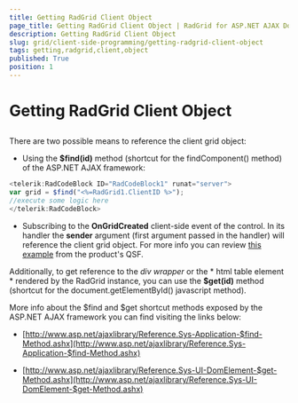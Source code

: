 ```yaml
---
title: Getting RadGrid Client Object
page_title: Getting RadGrid Client Object | RadGrid for ASP.NET AJAX Documentation
description: Getting RadGrid Client Object
slug: grid/client-side-programming/getting-radgrid-client-object
tags: getting,radgrid,client,object
published: True
position: 1
---
```


# Getting RadGrid Client Object



## 

There are two possible means to reference the client grid object:

* Using the **$find(id)** method (shortcut for the findComponent() method) of the ASP.NET AJAX framework:

````JavaScript
<telerik:RadCodeBlock ID="RadCodeBlock1" runat="server">
var grid = $find("<%=RadGrid1.ClientID %>");
//execute some logic here 
</telerik:RadCodeBlock>			
````



* Subscribing to the **OnGridCreated** client-side event of the control. In its handler the **sender** argument (first argument passed in the handler) will reference the client grid object. For more info you can review [this example](http://demos.telerik.com/aspnet-ajax/grid/examples/client/clientsideevents/defaultcs.aspx) from the product's QSF.

Additionally, to get reference to the *div wrapper* or the * html table element * rendered by the RadGrid instance, you can use the **$get(id)** method (shortcut for the document.getElementById() javascript method).

More info about the $find and $get shortcut methods exposed by the ASP.NET AJAX framework you can find visiting the links below:

* [http://www.asp.net/ajaxlibrary/Reference.Sys-Application-$find-Method.ashx](http://www.asp.net/ajaxlibrary/Reference.Sys-Application-$find-Method.ashx)

* [http://www.asp.net/ajaxlibrary/Reference.Sys-UI-DomElement-$get-Method.ashx](http://www.asp.net/ajaxlibrary/Reference.Sys-UI-DomElement-$get-Method.ashx)
